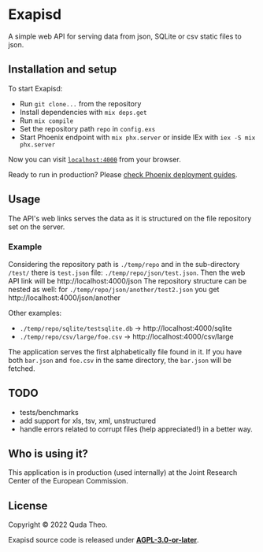 # Exapisd
A simple web API for serving data from json, SQLite or csv static files to json.

## Installation and setup

To start Exapisd:

  * Run `git clone...` from the repository
  * Install dependencies with `mix deps.get`
  * Run `mix compile`
  * Set the repository path `repo` in `config.exs` 
  * Start Phoenix endpoint with `mix phx.server` or inside IEx with `iex -S mix phx.server`

Now you can visit [`localhost:4000`](http://localhost:4000) from your browser.

Ready to run in production? Please [check Phoenix deployment guides](https://hexdocs.pm/phoenix/deployment.html).

## Usage
The API's web links serves the data as it is structured on the file repository set on the server.
### Example
Considering the repository path is `./temp/repo` and in the sub-directory `/test/` there is `test.json` file:
`./temp/repo/json/test.json`. Then the web API link will be http://localhost:4000/json
The repository structure can be nested as well: for `./temp/repo/json/another/test2.json` you get http://localhost:4000/json/another

Other examples:
 - `./temp/repo/sqlite/testsqlite.db` -> http://localhost:4000/sqlite
 - `./temp/repo/csv/large/foe.csv` -> http://localhost:4000/csv/large

The application serves the first alphabetically file found in it. If you have both `bar.json` and `foe.csv` in the same directory, the `bar.json` will be fetched. 

## TODO
 - tests/benchmarks
 - add support for xls, tsv, xml, unstructured
 - handle errors related to corrupt files (help appreciated!) in a better way.

## Who is using it?
This application is in production (used internally) at the Joint Research Center of the European Commission.

## License
Copyright © 2022 Quda Theo.

Exapisd source code is released under **[AGPL-3.0-or-later](https://www.gnu.org/licenses/agpl-3.0.html)**.
